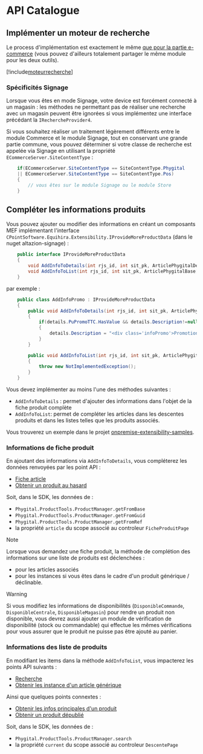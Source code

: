 # API Catalogue

## Implémenter un moteur de recherche

Le process d'implémentation est exactement le même [que pour la partie e-commerce](../../ecommerce/extensibility/code/business/recherche.md) (vous pouvez d'ailleurs totalement partager le même module pour les deux outils).

[!include[moteurrecherche](../../ecommerce/extensibility/code/business/moteurrecherche.partial.md)]

### Spécificités Signage

Lorsque vous êtes en mode Signage, votre device est forcément connecté à un magasin : les méthodes ne permettant pas de réaliser une recherche avec un magasin peuvent être ignorées si vous implémentez une interface précédant la `IRechercheProvider4`.

Si vous souhaitez réaliser un traitement légèrement différents entre le module Commerce et le module Signage, tout en conservant une grande partie commune, vous pouvez déterminer si votre classe de recherche est appelée via Signage en utilisant la propriété `ECommerceServer.SiteContentType` :

```csharp
    if(ECommerceServer.SiteContentType == SiteContentType.Phygital
    || ECommerceServer.SiteContentType == SiteContentType.Pos)
    {
        // vous êtes sur le module Signage ou le module Store
    }
```

## Compléter les informations produits

Vous pouvez ajouter ou modifier des informations en créant un composants MEF implémentant l'interface `CPointSoftware.Equihira.Extensibility.IProvideMoreProductData` (dans le nuget altazion-signage) :

```csharp
    public interface IProvideMoreProductData
    {
        void AddInfoToDetails(int rjs_id, int sit_pk, ArticlePhygitalDetail details);
        void AddInfoToList(int rjs_id, int sit_pk, ArticlePhygitalBase[] items);
    }
```

par exemple :

```csharp
    public class AddInfoPromo : IProvideMoreProductData
    {
        public void AddInfoToDetails(int rjs_id, int sit_pk, ArticlePhygitalDetail details)
        {
            if(details.PuPromoTTC.HasValue && details.Description!=null)
            {
                details.Description = "<div class='infoPromo'>Promotion exceptionnelle !</div>" + details.Description;
            }
        }

        public void AddInfoToList(int rjs_id, int sit_pk, ArticlePhygitalBase[] items)
        {
            throw new NotImplementedException();
        }
    }

```

Vous devez implémenter au moins l'une des méthodes suivantes :

- `AddInfoToDetails` : permet d'ajouter des informations dans l'objet de la fiche produit complète
- `AddInfoToList`: permet de compléter les articles dans les descentes produits et dans les listes telles que les produits associés.

Vous trouverez un exemple dans le projet [onpremise-extensibility-samples](https://github.com/altazion/onpremise-extensibility-samples).

### Informations de fiche produit

En ajoutant des informations via `AddInfoToDetails`, vous compléterez les données renvoyées par les point API :

- [Fiche article](https://www.altazion.dev/hub/api/phygital/catalogue/articles.html#span-idfichearticlefiche-articlespan)
- [Obtenir un produit au hasard](https://www.altazion.dev/hub/api/phygital/catalogue/articles.html#span-idfichearticleauhasardobtenir-un-article-au-hasardspan)

Soit, dans le SDK, les données de :

- `Phygital.ProductTools.ProductManager.getFromBase`
- `Phygital.ProductTools.ProductManager.getFromGuid`
- `Phygital.ProductTools.ProductManager.getFromRef`
- la propriété `article` du scope associé au controleur `FicheProduitPage`

> [!NOTE]
> Lorsque vous demandez une fiche produit, la méthode de complétion des informations sur une liste de produits est déclenchées :
> - pour les articles associés
> - pour les instances si vous êtes dans le cadre d'un produit générique / déclinable.


> [!WARNING]
> Si vous modifiez les informations de disponibilités (`DisponibleCommande`, `DisponibleCentrale`, `DisponibleMagasin`) pour rendre un produit non disponible, vous devrez aussi ajouter un module de vérification de disponibilité (stock ou commandable) qui effectue les mêmes vérifications pour vous assurer que le produit ne puisse pas être ajouté au panier.

### Informations des liste de produits

En modifiant les items dans la méthode `AddInfoToList`, vous impacterez les points API suivants :

- [Recherche](https://www.altazion.dev/hub/api/phygital/catalogue/articles.html#span-idrechercherecherchespan)
- [Obtenir les instance d'un article générique](https://www.altazion.dev/hub/api/phygital/catalogue/articles.html#span-idversionsdeclinaisonsobtenir-les-versions-dun-article-g%C3%A9n%C3%A9riquespan)

Ainsi que quelques points connextes :

- [Obtenir les infos principales d'un produit](https://www.altazion.dev/hub/api/phygital/catalogue/articles.html#span-idobtenirquickobtenir-les-infos-principales-dun-produitspan)
- [Obtenir un produit dépublié](https://www.altazion.dev/hub/api/phygital/catalogue/articles.html#span-idfichearticledepubliefiche-article-d%C3%A9publi%C3%A9span)

Soit, dans le SDK, les données de :

- `Phygital.ProductTools.ProductManager.search`
- la propriété `current` du scope associé au controleur `DescentePage`

